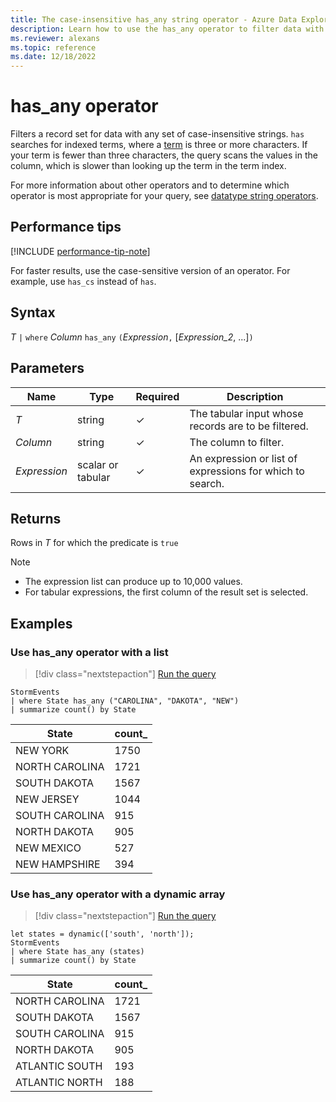 ```yaml
---
title: The case-insensitive has_any string operator - Azure Data Explorer
description: Learn how to use the has_any operator to filter data with any set of case-insensitive strings.
ms.reviewer: alexans
ms.topic: reference
ms.date: 12/18/2022
---
```

# has_any operator

Filters a record set for data with any set of case-insensitive strings. `has` searches for indexed terms, where a [term](datatypes-string-operators.md#what-is-a-term) is three or more characters. If your term is fewer than three characters, the query scans the values in the column, which is slower than looking up the term in the term index.

For more information about other operators and to determine which operator is most appropriate for your query, see [datatype string operators](datatypes-string-operators.md).

## Performance tips

[!INCLUDE [performance-tip-note](../../includes/performance-tip-note.md)]

For faster results, use the case-sensitive version of an operator. For example, use `has_cs` instead of `has`.

## Syntax

*T* `|` `where` *Column* `has_any` `(`*Expression*`,` [*Expression_2*, ...]`)`

## Parameters

| Name | Type | Required | Description |
|--|--|--|--|
| *T* | string | &check; | The tabular input whose records are to be filtered.|
| *Column* | string | &check; | The column to filter.|
| *Expression* | scalar or tabular | &check; | An expression or list of expressions for which to search.|

## Returns

Rows in *T* for which the predicate is `true`

> [!NOTE]
>
> * The expression list can produce up to 10,000 values.
> * For tabular expressions, the first column of the result set is selected.

## Examples

### Use has_any operator with a list

> [!div class="nextstepaction"]
> <a href="https://dataexplorer.azure.com/clusters/help/databases/Samples?query=H4sIAAAAAAAAAwsuyS/KdS1LzSspVuDlqlEoz0gtSlUILkksSVXISCyOT8yrVNBQcnYM8vfx9HNU0lFQcnH09g8Bs/xcw5U0wbqKS3NzE4syq1IVkvNL80o0NBWSKiGGAACHltT/YAAAAA==" target="_blank">Run the query</a>

```kusto
StormEvents 
| where State has_any ("CAROLINA", "DAKOTA", "NEW") 
| summarize count() by State
```

|State|count_|
|---|---|
|NEW YORK|1750|
|NORTH CAROLINA|1721|
|SOUTH DAKOTA|1567|
|NEW JERSEY|1044|
|SOUTH CAROLINA|915|
|NORTH DAKOTA|905|
|NEW MEXICO|527|
|NEW HAMPSHIRE|394|

### Use has_any operator with a dynamic array

> [!div class="nextstepaction"]
> <a href="https://dataexplorer.azure.com/clusters/help/databases/Samples?query=H4sIAAAAAAAAA8tJLVEoLkksSS1WsFVIqcxLzM1M1ohWL84vLclQ11FQz8svAjJiNa15uYJL8otyXctS80qKFXi5ahTKM1KLUhWCQZoVMhKL4xPzKhU0IGZpguSLS3NzE4syq1IVkvNL80o0NBWSKiHKAZ3v1Dd1AAAA" target="_blank">Run the query</a>

```kusto
let states = dynamic(['south', 'north']);
StormEvents 
| where State has_any (states)
| summarize count() by State
```

|State|count_|
|---|---|
|NORTH CAROLINA|1721|
|SOUTH DAKOTA|1567|
|SOUTH CAROLINA|915|
|NORTH DAKOTA|905|
|ATLANTIC SOUTH|193|
|ATLANTIC NORTH|188|
